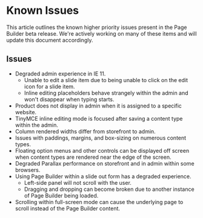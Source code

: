 # Known Issues

This article outlines the known higher priority issues present in the Page Builder beta release. We're actively working on many of these items and will update this document accordingly.

## Issues

* Degraded admin experience in IE 11.
    * Unable to edit a slide item due to being unable to click on the edit icon for a slide item. <!-- MC-5443 -->
    * Inline editing placeholders behave strangely within the admin and won't disappear when typing starts.
* Product does not display in admin when it is assigned to a specific website. <!-- MC-5373 -->
* TinyMCE inline editing mode is focused after saving a content type within the admin. <!-- MC-3812 -->
* Column rendered widths differ from storefront to admin. <!-- MC-3992 -->
* Issues with paddings, margins, and box-sizing on numerous content types.
* Floating option menus and other controls can be displayed off screen when content types are rendered near the edge of the screen.
* Degraded Parallax performance on storefront and in admin within some browsers. <!-- MC-5480 -->
* Using Page Builder within a slide out form has a degraded experience.
    * Left-side panel will not scroll with the user.
    * Dragging and dropping can become broken due to another instance of Page Builder being loaded.
* Scrolling within full-screen mode can cause the underlying page to scroll instead of the Page Builder content.
